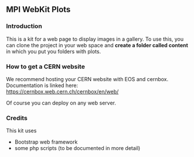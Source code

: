 ## MPI WebKit Plots

### Introduction

This is a kit for a web page to display images in a gallery.
To use this, you can clone the project in your web space and **create a folder called content** in which you put you folders with plots.

### How to get a CERN website

We recommend hosting your CERN website with EOS and cernbox. Documentation is linked here: 
https://cernbox.web.cern.ch/cernbox/en/web/

Of course you can deploy on any web server.

### Credits

This kit uses 

* Bootstrap web framework
* some php scripts (to be documented in more detail)
